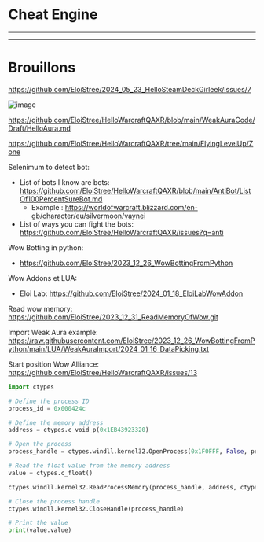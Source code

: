 # Cheat Engine


---------------


---------------

# Brouillons

https://github.com/EloiStree/2024_05_23_HelloSteamDeckGirleek/issues/7


![image](https://github.com/EloiStree/2024_05_23_HelloStreamDeckGirleek/assets/20149493/e9422508-14dc-484f-af0e-ae4fb587c0be)

https://github.com/EloiStree/HelloWarcraftQAXR/blob/main/WeakAuraCode/Draft/HelloAura.md

https://github.com/EloiStree/HelloWarcraftQAXR/tree/main/FlyingLevelUp/Zone


Selenimum to detect bot:
- List of bots I know are bots: https://github.com/EloiStree/HelloWarcraftQAXR/blob/main/AntiBot/ListOf100PercentSureBot.md
  - Example : https://worldofwarcraft.blizzard.com/en-gb/character/eu/silvermoon/vaynei
- List of ways you can fight the bots: https://github.com/EloiStree/HelloWarcraftQAXR/issues?q=anti


Wow Botting in python:
- https://github.com/EloiStree/2023_12_26_WowBottingFromPython

Wow Addons et LUA:
- Eloi Lab: https://github.com/EloiStree/2024_01_18_EloiLabWowAddon


Read wow memory:
https://github.com/EloiStree/2023_12_31_ReadMemoryOfWow.git



Import Weak Aura example:
https://raw.githubusercontent.com/EloiStree/2023_12_26_WowBottingFromPython/main/LUA/WeakAuraImport/2024_01_16_DataPicking.txt



Start position Wow Alliance:
https://github.com/EloiStree/HelloWarcraftQAXR/issues/13

``` python
import ctypes

# Define the process ID
process_id = 0x000424c

# Define the memory address
address = ctypes.c_void_p(0x1EB43923320)

# Open the process
process_handle = ctypes.windll.kernel32.OpenProcess(0x1F0FFF, False, process_id)

# Read the float value from the memory address
value = ctypes.c_float()

ctypes.windll.kernel32.ReadProcessMemory(process_handle, address, ctypes.byref(value), ctypes.sizeof(value), None)

# Close the process handle
ctypes.windll.kernel32.CloseHandle(process_handle)

# Print the value
print(value.value)
```
